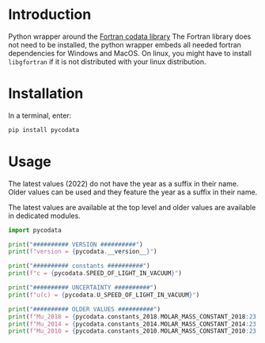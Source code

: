 # Introduction

Python wrapper around the
[Fortran codata library](https://milanskocic.github.io/codata/index.html)
The Fortran library does not need to be installed, the python wrapper embeds all needed fortran dependencies
for Windows and MacOS.
On linux, you might have to install `libgfortran` if it is not distributed with your linux distribution. 

# Installation

In a terminal, enter:

```python
pip install pycodata
```

# Usage

The latest values (2022) do not have the year as a suffix in their name. Older values can be used and they feature the year as a suffix in their name.

The latest values are available at the top level and older values are available in dedicated modules.

```python
import pycodata

print("########## VERSION ##########")
print(f"version = {pycodata.__version__}")

print("########## constants ##########")
print(f"c = {pycodata.SPEED_OF_LIGHT_IN_VACUUM}")

print("########## UNCERTAINTY ##########")
print(f"u(c) = {pycodata.U_SPEED_OF_LIGHT_IN_VACUUM}")

print("########## OLDER VALUES ##########")
print(f"Mu_2018 = {pycodata.constants_2018.MOLAR_MASS_CONSTANT_2018:23.16f}")
print(f"Mu_2014 = {pycodata.constants_2014.MOLAR_MASS_CONSTANT_2014:23.16f}")
print(f"Mu_2010 = {pycodata.constants_2010.MOLAR_MASS_CONSTANT_2010:23.16f}")
```
